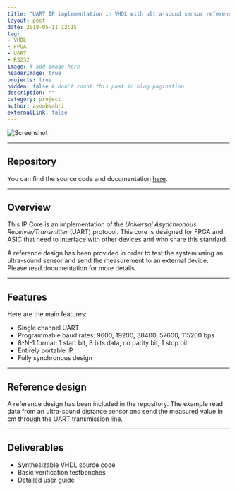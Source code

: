 ```yaml
---
title: "UART IP implementation in VHDL with ultra-sound sensor reference design"
layout: post
date: 2018-05-11 12:15
tag:
- VHDL
- FPGA
- UART
- RS232
image: # add image here
headerImage: true
projects: true
hidden: false # don't count this post in blog pagination
description: ""
category: project
author: ayoubsabri
externalLink: false
---
```


![Screenshot](https://imgur.com/vgQXNkq.png)

---

## Repository

You can find the source code and documentation [here](https://github.com/AyoubSabri/uart-ip-vhdl).

---

## Overview

This IP Core is an implementation of the _Universal Asynchronous Receiver/Transmitter_
(UART) protocol. This core is designed for FPGA and ASIC that need to interface with other
devices and who share this standard.

A reference design has been provided in order to test the system using an ultra-sound sensor and send the measurement to an external device. Please read documentation for more details.

---

## Features

Here are the main features:

- Single channel UART
- Programmable baud rates: 9600, 19200, 38400, 57600, 115200 bps
- 8-N-1 format: 1 start bit, 8 bits data, no parity bit, 1 stop bit
- Entirely portable IP
- Fully synchronous design

---

## Reference design

A reference design has been included in the repository. The example read data from an ultra-sound distance sensor and send the measured value in cm through the UART transmission line.

---

## Deliverables

- Synthesizable VHDL source code
- Basic verification testbenches
- Detailed user guide
